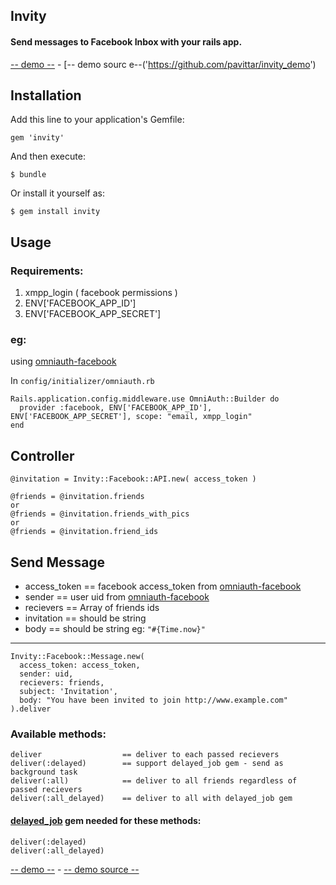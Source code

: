 Invity
---
#### Send messages to Facebook Inbox with your rails app.

[-- demo --](http://invity.herokuapp.com) - [-- demo sourc e--('https://github.com/pavittar/invity_demo')

Installation
---
Add this line to your application's Gemfile:

    gem 'invity'

And then execute:

    $ bundle

Or install it yourself as:

    $ gem install invity

## Usage

### Requirements:
1. xmpp_login ( facebook permissions )
2. ENV['FACEBOOK\_APP\_ID']
3. ENV['FACEBOOK\_APP\_SECRET']

### eg:
using [omniauth-facebook](https://github.com/mkdynamic/omniauth-facebook)

In `config/initializer/omniauth.rb`

    Rails.application.config.middleware.use OmniAuth::Builder do
      provider :facebook, ENV['FACEBOOK_APP_ID'],  ENV['FACEBOOK_APP_SECRET'], scope: "email, xmpp_login"
    end

Controller
---
 
    @invitation = Invity::Facebook::API.new( access_token )
    
    @friends = @invitation.friends
    or
    @friends = @invitation.friends_with_pics
    or
    @friends = @invitation.friend_ids

Send Message
---
- access_token == facebook access\_token  from [omniauth-facebook](https://github.com/mkdynamic/omniauth-facebook) 
- sender  == user uid from [omniauth-facebook](https://github.com/mkdynamic/omniauth-facebook)
- recievers == Array of friends ids
- invitation == should be string 
- body  == should be string eg: `"#{Time.now}"`


---
    Invity::Facebook::Message.new(
      access_token: access_token,
      sender: uid,
      recievers: friends,
      subject: 'Invitation',
      body: "You have been invited to join http://www.example.com"
    ).deliver

### Available methods:

    deliver                  == deliver to each passed recievers
    deliver(:delayed)        == support delayed_job gem - send as background task
    deliver(:all)            == deliver to all friends regardless of passed recievers
    deliver(:all_delayed)    == deliver to all with delayed_job gem

#### [delayed_job](https://github.com/tobi/delayed_job) gem needed for these methods:

    deliver(:delayed)
    deliver(:all_delayed) 

[-- demo --](http://invity.herokuapp.com) - [-- demo source --]('https://github.com/pavittar/invity_demo')
